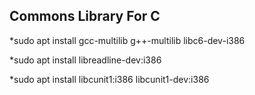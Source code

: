 ## Commons Library For C ##

*sudo apt install gcc-multilib g++-multilib libc6-dev-i386 

*sudo apt install libreadline-dev:i386 

*sudo apt install libcunit1:i386 libcunit1-dev:i386 

